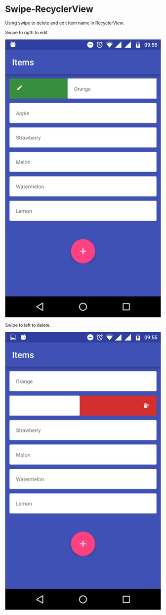# Swipe-RecyclerView
Using swipe to delete and edit item name in RecyclerView.

Swipe to rigth to edit.

![screenshot of example](Screenshot_edit.png)


Swipe to left to delete.

![screenshot of example](Screenshot_delete.png)
